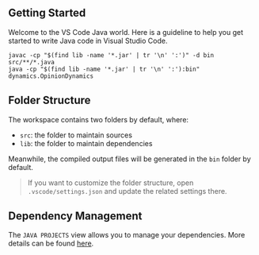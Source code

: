 ## Getting Started

Welcome to the VS Code Java world. Here is a guideline to help you get started to write Java code in Visual Studio Code.



```
javac -cp "$(find lib -name '*.jar' | tr '\n' ':')" -d bin src/**/*.java      
java -cp "$(find lib -name '*.jar' | tr '\n' ':'):bin" dynamics.OpinionDynamics
```

## Folder Structure

The workspace contains two folders by default, where:

- `src`: the folder to maintain sources
- `lib`: the folder to maintain dependencies

Meanwhile, the compiled output files will be generated in the `bin` folder by default.

> If you want to customize the folder structure, open `.vscode/settings.json` and update the related settings there.

## Dependency Management

The `JAVA PROJECTS` view allows you to manage your dependencies. More details can be found [here](https://github.com/microsoft/vscode-java-dependency#manage-dependencies).
